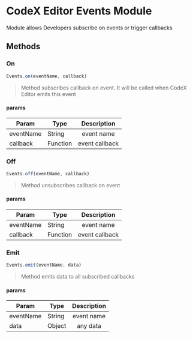 # CodeX Editor Events Module

Module allows Developers subscribe on events or trigger callbacks

## Methods

### On

```javascript
Events.on(eventName, callback)
``` 

> Method subscribes callback on event. It will be called when CodeX Editor emits this event

#### params

| Param        | Type | Description|
| -------------|------ |:-------------:|
| eventName        | String | event name|
| callback | Function | event callback|

### Off

```javascript
Events.off(eventName, callback)
``` 

> Method unsubscribes callback on event

#### params

| Param        | Type | Description|
| -------------|------ |:-------------:|
| eventName        | String | event name|
| callback | Function | event callback|

### Emit

```javascript
Events.emit(eventName, data)
``` 

> Method emits data to all subscribed callbacks

#### params

| Param        | Type | Description|
| -------------|------ |:-------------:|
| eventName        | String | event name|
| data | Object | any data|
